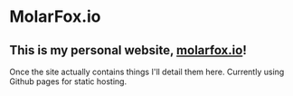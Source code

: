 # MolarFox.io

## This is my personal website, [molarfox.io](https://molarfox.io)!

Once the site actually contains things I'll detail them here. Currently using Github pages for static hosting.